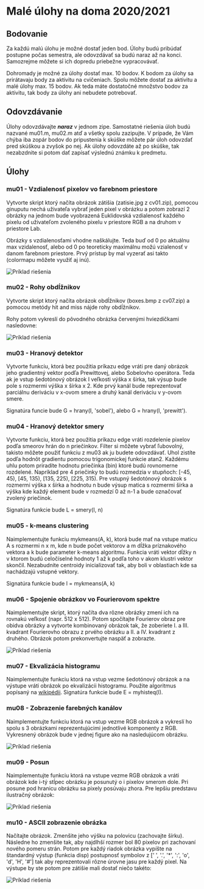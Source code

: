 # Malé úlohy na doma 2020/2021

## Bodovanie

Za každú malú úlohu je možné dostať jeden bod. Úlohy budú pribúdať postupne počas semestra, ale odovzdávať sa budú naraz až na konci. Samozrejme môžete si ich dopredu priebežne vypracovávať.

Dohromady je možné za úlohy dostať max. 10 bodov. K bodom za úlohy sa prirátavaju body za aktivitu na cvičeniach. Spolu môžete dostať za aktivitu a malé úlohy max. 15 bodov. Ak teda máte dostatočné množstvo bodov za aktivitu, tak body za úlohy ani nebudete potrebovať.

## Odovzdávanie

Úlohy odovzdávajte ***naraz*** v jednom zipe. Samostatné riešenia úloh budú nazvané mu01.m, mu02.m atď a všetky spolu zazipujte. V prípade, že Vám chýba iba zopár bodov do pripustenia k skúške môžete pár úloh odovzdať pred skúškou a zvyšok po nej. Ak úlohy odovzdáte až po skúške, tak nezabzdnite si potom dať zapísať výslednú známku k predmetu.

## Úlohy

### mu01 - Vzdialenosť pixelov vo farebnom priestore

Vytvorte skript ktorý načíta obrázok zátišia (zatisie.jpg z cv01.zip), pomocou ginuputu nechá uživateľa vybrať jeden pixel v obrázku a potom zobrazí 2 obrázky na jednom bude vyobrazená Euklidovská vzdialenosť každého pixelu od uživateľom zvoleného pixelu v priestore RGB a na druhom v priestore Lab.

Obrázky s vzdialenosťami vhodne naškálujte. Teda buď od 0 po aktuálnu max vzidalenosť, alebo od 0 po teoreticky maximálnu možú vzialenosť v danom farebnom priestore. Prvý prístup by mal vyzerať asi takto (colormapu môžete využiť aj inú).

![Príklad riešenia](https://raw.githubusercontent.com/kocurvik/edu/master/PSO/supplementary/other/mu01.png)


### mu02 - Rohy obdĺžnikov

Vytvorte skript ktorý načíta obrázok obdĺžnikov (boxes.bmp z cv07.zip) a pomocou metódy hit and miss nájde rohy obdĺžnikov.

Rohy potom vykreslí do pôvodného obrázka červenými hviezdičkami nasledovne:

![Príklad riešenia](https://raw.githubusercontent.com/kocurvik/edu/master/PSO/supplementary/other/mu02.png)


### mu03 - Hranový detektor

Vytvorte funkciu, ktorá bez použitia príkazu edge vráti pre daný obrázok jeho gradientný vektor podľa Prewittovej, alebo Sobelovho operátora. Teda ak je vstup šedotónový obrázok I veľkosti výška x širka, tak výsup bude pole s rozmermi výška x šírka x 2. Kde prvý kanál bude reprezentovať parciálnu deriváciu v x-ovom smere a druhý kanál deriváciu v y-ovom smere.

Signatúra funcie bude G = hrany(I, 'sobel'), alebo G = hrany(I, 'prewitt').

### mu04 - Hranový detektor smery

Vytvorte funkciu, ktorá bez použitia príkazu edge vráti rozdelenie pixelov podľa smeorov hrán do n priečinkov. Filter si môžete vybrať ľubovolný, takisto môžete použiť funkciu z mu03 ak ju budete odovzdávať. Uhol zistíte podľa hodnôt gradientu pomocou trigonomickej funkcie atan2. Každému uhlu potom priradíte hodnotu priečinka (bin) ktoré budú rovnomerne rozdelené. Napríklad pre 4 priečinky to budú rozmedzia v stupňoch: [-45, 45), [45, 135), [135, 225), [225, 315). Pre vstupný šedotónový obrázok s rozmermi výška x šírka a hodnotu n bude výsup matica s rozmermi šírka a výška kde každý element bude v rozmedzí 0 až n-1 a bude označovať zvolený priečinok.

Signatúra funkcie bude L = smery(I, n)

### mu05 - k-means clustering

Naimplementujte funkciu mykmeans(A, k), ktorá bude mať na vstupe maticu A s rozmermi n x m, kde n bude počet vektorov a m dĺžka príznakového vektora a k bude parameter k-means algoritmu. Funkcia vráti vektor dĺžky n v ktorom budú celočíselné hodnoty 1 až k podľa toho v akom klustri vektor skončil. Nezabudnite centroidy inicializovať tak, aby boli v oblastiach kde sa nachádzajú vstupné vektory.

Signatúra funkcie bude l = mykmeans(A, k)

### mu06 - Spojenie obrázkov vo Fourierovom spektre

Naimplementujte skript, ktorý načíta dva rôzne obrázky zmení ich na rovnakú veľkosť (napr. 512 x 512). Potom spočítajte Fourierov obraz pre obidva obrázky a vytvorte kombinovaný obrázok tak, že zoberiete I. a III. kvadrant Fourierovho obrazu z prvého obrázku a II. a IV. kvadrant z druhého. Obrázok potom prekonvertujte naspäť a zobrazte.

![Príklad riešenia](https://raw.githubusercontent.com/kocurvik/edu/master/PSO/supplementary/other/mu06.png)

### mu07 - Ekvalizácia histogramu

Naimplementujte funkciu ktorá na vstup vezme šedotónový obrázok a na výstupe vráti obrázok po ekvalizácii histogramu. Použite algoritmus popísaný na [wikipédii](https://en.wikipedia.org/wiki/Histogram_equalization). Signatúra funkcie bude E = myhisteq(I).


### mu08 - Zobrazenie farebných kanálov

Naimplementujte funkciu ktorá na vstup vezme RGB obrázok a vykreslí ho spolu s 3 obrázkami reprezentujúcimi jednotlivé komponenty z RGB. Vykresnený obrázok bude v jednej figure ako na nasledujúcom obrázku.

![Príklad riešenia](https://raw.githubusercontent.com/kocurvik/edu/master/PSO/supplementary/other/mu08.png)

### mu09 - Posun

Naimplementujte funkciu ktorá na vstupe vezme RGB obrázok a vráti obrázok kde i-tý stĺpec obrázku je posunutý o i pixelov smerom dole. Pri posune pod hranicu obrázku sa pixely posúvaju zhora. Pre lepšiu predstavu ilustračný obrázok:


![Príklad riešenia](https://raw.githubusercontent.com/kocurvik/edu/master/PSO/supplementary/other/mu09.png)

### mu10 - ASCII zobrazenie obrázka

Načítajte obrázok. Zmenšite jeho výšku na polovicu (zachovajte šírku). Následne ho zmenšite tak, aby najdlhší rozmer bol 80 pixelov pri zachovaní nového pomeru strán. Potom pre každý riadok obrázka vypíšte na štandardný výstup (funkcia disp) postupnosť symbolov z \[' ', '.', '*', ':', 'o', 'd', 'H', '#'\] tak aby reprezentovali rôzne úrovne jasu pre každý pixel. Na výstupe by ste potom pre zátišie mali dostať niečo takéto:


![Príklad riešenia](https://raw.githubusercontent.com/kocurvik/edu/master/PSO/supplementary/other/mu10.png)
